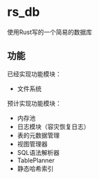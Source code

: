 # rs_db

使用Rust写的一个简易的数据库

## 功能

已经实现功能模块：

* 文件系统

预计实现功能模块：

* 内存池
* 日志模块（容灾恢复日志）
* 表的元数据管理
* 视图管理器
* SQL语法解析器
* TablePlanner
* 静态哈希索引